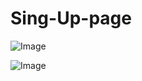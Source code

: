 

# Sing-Up-page
![Image](https://github.com/user-attachments/assets/7dc538ea-8f33-40a1-a3cb-44a82e86ac6b)


![Image](https://github.com/user-attachments/assets/b2da6a2c-8a8e-46cb-86d1-ab752b183421)
